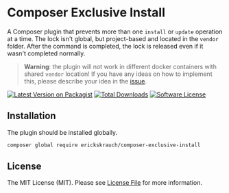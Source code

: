 # Composer Exclusive Install

A Composer plugin that prevents more than one `install` or `update` operation at a time. The lock isn't global,
but project-based and located in the `vendor` folder. After the command is completed, the lock is released even
if it wasn't completed normally.

> **Warning**: the plugin will not work in different docker containers with shared `vendor` location!
  If you have any ideas on how to implement this, please describe your idea in the
  [issue](https://github.com/erickskrauch/composer-exclusive-install/issues/new).

[![Latest Version on Packagist][ico-version]][link-packagist]
[![Total Downloads][ico-downloads]][link-downloads]
[![Software License][ico-license]](LICENSE.md)

## Installation

The plugin should be installed globally.

```bash
composer global require erickskrauch/composer-exclusive-install
```

## License

The MIT License (MIT). Please see [License File](LICENSE) for more information.

[ico-version]: https://img.shields.io/packagist/v/erickskrauch/composer-exclusive-install.svg?style=flat-square
[ico-license]: https://img.shields.io/badge/license-MIT-brightgreen.svg?style=flat-square
[ico-downloads]: https://img.shields.io/packagist/dt/erickskrauch/composer-exclusive-install.svg?style=flat-square

[link-packagist]: https://packagist.org/packages/erickskrauch/composer-exclusive-install
[link-downloads]: https://packagist.org/packages/erickskrauch/composer-exclusive-install/stats
